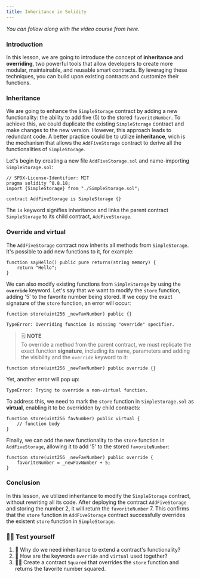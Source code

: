 ```yaml
---
title: Inheritance in Solidity
---
```


_You can follow along with the video course from here._

### Introduction

In this lesson, we are going to introduce the concept of **inheritance** and **overriding**, two powerful tools that allow developers to create more modular, maintainable, and reusable smart contracts. By leveraging these techniques, you can build upon existing contracts and customize their functions.

### Inheritance

We are going to enhance the `SimpleStorage` contract by adding a new functionality: the ability to add five (5) to the stored `favoriteNumber`.
To achieve this, we could duplicate the existing `SimpleStorage` contract and make changes to the new version. However, this approach leads to redundant code. A better practice could be to utilize **inheritance**, wich is the mechanism that allows the `AddFiveStorage` contract to derive all the functionalities of `SimpleStorage`.

Let's begin by creating a new file `AddFiveStorage.sol` and name-importing `SimpleStorage.sol`:

```solidity
// SPDX-License-Identifier: MIT
pragma solidity ^0.8.18;
import {SimpleStorage} from "./SimpleStorage.sol";

contract AddFiveStorage is SimpleStorage {}
```

The `is` keyword signifies inheritance and links the parent contract `SimpleStorage` to its child contract, `AddFiveStorage`.

### Override and virtual

The `AddFiveStorage` contract now inherits all methods from `SimpleStorage`. It's possible to add new functions to it, for example:

```solidity
function sayHello() public pure returns(string memory) {
    return "Hello";
}
```

We can also modify existing functions from `SimpleStorage` by using the **`override`** keyword. Let's say that we want to modify the `store` function, adding '5' to the favorite number being stored. If we copy the exact signature of the `store` function, an error will occur:

```solidity
function store(uint256 _newFavNumber) public {}
```

```
TypeError: Overriding function is missing "override" specifier.
```

> 🗒️ **NOTE** <br>
> To override a method from the parent contract, we must replicate the exact function **signature**, including its name, parameters and adding the visibility and the `override` keyword to it:

```solidity
function store(uint256 _newFavNumber) public override {}
```

Yet, another error will pop up:

```
TypeError: Trying to override a non-virtual function.
```

To address this, we need to mark the `store` function in `SimpleStorage.sol` as **virtual**, enabling it to be overridden by child contracts:

```solidity
function store(uint256 favNumber) public virtual {
    // function body
}
```

Finally, we can add the new functionality to the `store` function in `AddFiveStorage`, allowing it to add '5' to the stored `favoriteNumber`:

```solidity
function store(uint256 _newFavNumber) public override {
    favoriteNumber = _newFavNumber + 5;
}
```

### Conclusion

In this lesson, we utilized inheritance to modify the `SimpleStorage` contract, without rewriting all its code. After deploying the contract `AddFiveStorage` and storing the number 2, it will return the `favoriteNumber` 7. This confirms that the `store` function in `AddFiveStorage` contract successfully overrides the existent `store` function in `SimpleStorage`.

### 🧑‍💻 Test yourself

1. 📕 Why do we need inheritance to extend a contract's functionality?
2. 📕 How are the keywords `override` and `virtual` used together?
3. 🧑‍💻 Create a contract `Squared` that overrides the `store` function and returns the favorite number squared.
